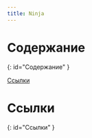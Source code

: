 ```yaml
---
title: Ninja
---
```


# Содержание #
{: id="Содержание" }

[Ссылки](#Ссылки)

# Ссылки #
{: id="Ссылки" }

<!-- vim: set textwidth=80 colorcolumn=80: -->
